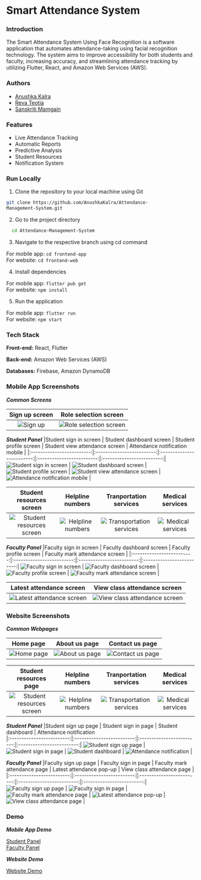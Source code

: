 
# Smart Attendance System

### Introduction

The Smart Attendance System Using Face Recognition is a software
application that automates attendance-taking using facial recognition technology. The system aims to improve accessibility for both students and faculty, increasing accuracy, and streamlining attendance tracking by utilizing Flutter, React, and Amazon Web Services (AWS).

### Authors

- [Anushka Kalra](https://www.github.com/AnushkaKalra)
- [Reva Teotia](https://www.github.com/RevaT002)
- [Sanskriti Mamgain](https://www.github.com/sam6coder)


### Features

- Live Attendance Tracking
- Automatic Reports
- Predictive Analysis
- Student Resources
- Notification System


### Run Locally

1. Clone the repository to your local machine using Git

```bash
git clone https://github.com/AnushkaKalra/Attendance-
Management-System.git
```

2. Go to the project directory

```bash
  cd Attendance-Management-System
```
3. Navigate to the respective branch using cd command

For mobile app: `cd frontend-app`
\
For website: `cd frontend-web`

4. Install dependencies

For mobile app: `flutter pub get`
\
For website: `npm install`

5. Run the application

For mobile app: `flutter run`
\
For website: `npm start`


### Tech Stack

**Front-end:** React, Flutter

**Back-end:** Amazon Web Services (AWS)

**Databases:** Firebase, Amazon DynamoDB

### Mobile App Screenshots

***Common Screens***

|Sign up screen | Role selection screen | 
|:-------------:|:---------------------:|
![Sign up](https://github.com/AnushkaKalra/Attendance-Management-System/blob/main/Screenshots/Mobile%20app/Sign%20Up.jpg) | ![Role selection screen](https://github.com/AnushkaKalra/Attendance-Management-System/blob/main/Screenshots/Mobile%20app/Role%20selection.jpg)

***Student Panel***
|Student sign in screen               | Student dashboard screen               | Student profile screen               | Student view attendance screen               | Attendance notification mobile               |
|:-------------------------:|:-------------------------:|:-------------------------:|:-------------------------:|:-------------------------:|
![Student sign in screen](https://github.com/AnushkaKalra/Attendance-Management-System/blob/main/Screenshots/Mobile%20app/Student%20sign%20in.jpg) | ![Student dashboard screen](https://github.com/AnushkaKalra/Attendance-Management-System/blob/main/Screenshots/Mobile%20app/Student%20dashboard.jpg) | ![Student profile screen](https://github.com/AnushkaKalra/Attendance-Management-System/blob/main/Screenshots/Mobile%20app/Student%20profile.jpg) | ![Student view attendance screen](https://github.com/AnushkaKalra/Attendance-Management-System/blob/main/Screenshots/Mobile%20app/Attendance%20report.jpg) | ![Attendance notification mobile](https://github.com/AnushkaKalra/Attendance-Management-System/blob/main/Screenshots/Mobile%20app/Attendance%20notification%20mobile.jpg) |



|Student resources screen            |  Helpline numbers                   | Tranportation services               | Medical services|
|:-------------------------:|:-------------------------:|:-------------------------:|:-------------------------:|
![Student resources screen](https://github.com/AnushkaKalra/Attendance-Management-System/blob/main/Screenshots/Mobile%20app/Student%20resources%20list.jpg)| ![Helpline numbers](https://github.com/AnushkaKalra/Attendance-Management-System/blob/main/Screenshots/Mobile%20app/Helpline%20numbers.jpg) | ![Transportation services](https://github.com/AnushkaKalra/Attendance-Management-System/blob/main/Screenshots/Mobile%20app/Transportation%20services.jpg) | ![Medical services](https://github.com/AnushkaKalra/Attendance-Management-System/blob/main/Screenshots/Mobile%20app/Medical%20services.jpg)

***Faculty Panel***
|Faculty sign in screen               | Faculty dashboard screen               | Faculty profile screen               | Faculty mark attendance screen               |
|:-------------------------:|:-------------------------:|:-------------------------:|:-------------------------:|
![Faculty sign in screen](https://github.com/AnushkaKalra/Attendance-Management-System/blob/main/Screenshots/Mobile%20app/Faculty%20sign%20in.jpg) | ![Faculty dashboard screen](https://github.com/AnushkaKalra/Attendance-Management-System/blob/main/Screenshots/Mobile%20app/Faculty%20dashboard.jpg) | ![Faculty profile screen](https://github.com/AnushkaKalra/Attendance-Management-System/blob/main/Screenshots/Mobile%20app/Faculty%20profile.jpg) | ![Faculty mark attendance screen](https://github.com/AnushkaKalra/Attendance-Management-System/blob/main/Screenshots/Mobile%20app/Mark%20attendance%20portal.jpg) |

|Latest attendance screen           |  View class attendance screen                   | 
|:-------------------------:|:-------------------------:|
![Latest attendance screen](https://github.com/AnushkaKalra/Attendance-Management-System/blob/main/Screenshots/Mobile%20app/Latest%20Attendance%20Screen.jpg) | ![View class attendance screen](https://github.com/AnushkaKalra/Attendance-Management-System/blob/main/Screenshots/Mobile%20app/Attendance%20table.png)


### Website Screenshots

***Common Webpages***

|Home page               | About us page               | Contact us page               |
|:-------------------------:|:-------------------------:|:-------------------------:|
![Home page](https://github.com/AnushkaKalra/Attendance-Management-System/blob/main/Screenshots/Website/home%20screen.jpg) | ![About us page](https://github.com/AnushkaKalra/Attendance-Management-System/blob/main/Screenshots/Website/about%20us.jpg) | ![Contact us page](https://github.com/AnushkaKalra/Attendance-Management-System/blob/main/Screenshots/Website/contact%20us.jpg)

|Student resources page            |  Helpline numbers                   | Tranportation services               | Medical services|
|:-------------------------:|:-------------------------:|:-------------------------:|:-------------------------:|
![Student resources screen](https://github.com/AnushkaKalra/Attendance-Management-System/blob/main/Screenshots/Website/student%20resources.jpg)| ![Helpline numbers](https://github.com/AnushkaKalra/Attendance-Management-System/blob/main/Screenshots/Website/student%20resources%20-%20helpline.jpg) | ![Transportation services](https://github.com/AnushkaKalra/Attendance-Management-System/blob/main/Screenshots/Website/student%20resources%20-%20transport.png) | ![Medical services](https://github.com/AnushkaKalra/Attendance-Management-System/blob/main/Screenshots/Website/student%20resources%20-%20medical.png)

***Student Panel***
|Student sign up page               | Student sign in page               | Student dashboard               | Attendance notification               
|:-------------------------:|:-------------------------:|:-------------------------:|:-------------------------:|
![Student sign up page](https://github.com/AnushkaKalra/Attendance-Management-System/blob/main/Screenshots/Website/sign%20up%20page.jpg) | ![Student sign in page](https://github.com/AnushkaKalra/Attendance-Management-System/blob/main/Screenshots/Website/sign%20in%20page.jpg) | ![Student dashboard](https://github.com/AnushkaKalra/Attendance-Management-System/blob/main/Screenshots/Website/data%20visualization.jpg) | ![Attendance notification](https://github.com/AnushkaKalra/Attendance-Management-System/blob/main/Screenshots/Website/attendance%20notification.png) | 


***Faculty Panel***
|Faculty sign up page               | Faculty sign in page               | Faculty mark attendance page               | Latest attendance pop-up               | View class attendance page               |
|:-------------------------:|:-------------------------:|:-------------------------:|:-------------------------:|:-------------------------:|
![Faculty sign up page](https://github.com/AnushkaKalra/Attendance-Management-System/blob/main/Screenshots/Website/sign%20up%20page.jpg) | ![Faculty sign in page](https://github.com/AnushkaKalra/Attendance-Management-System/blob/main/Screenshots/Website/sign%20in%20page.jpg) | ![Faculty mark attendance page](https://github.com/AnushkaKalra/Attendance-Management-System/blob/main/Screenshots/Website/Mark%20attendance%20page.png) | ![Latest attendance pop-up](https://github.com/AnushkaKalra/Attendance-Management-System/blob/main/Screenshots/Website/Marked%20present%20pop-up.png) | ![View class attendance page](https://github.com/AnushkaKalra/Attendance-Management-System/blob/main/Screenshots/Website/view%20attendance.jpg) |

### Demo

***Mobile App Demo***

[Student Panel](https://drive.google.com/file/d/166guhdYJttEUFqLByGvE6qQqnHe_smuR/view?usp=sharing)
\
[Faculty Panel](https://drive.google.com/file/d/166J0-RLns6XyGCo_K8uHlW151Ci4ZLr0/view?usp=sharing)

***Website Demo***

[Website Demo](https://drive.google.com/file/d/1OA3u0RGx-WYwY9DUyYaokxRU2fZvj6m9/view?usp=sharing)

